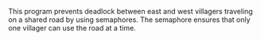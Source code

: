 This program prevents deadlock between east and west villagers traveling on a shared road by using semaphores. The semaphore ensures that only one villager can use the road at a time. 
